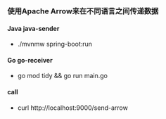 ### 使用Apache Arrow来在不同语言之间传递数据

#### Java java-sender

- ./mvnmw spring-boot:run

#### Go   go-receiver

- go mod tidy  && go run main.go 


#### call 

- curl http://localhost:9000/send-arrow